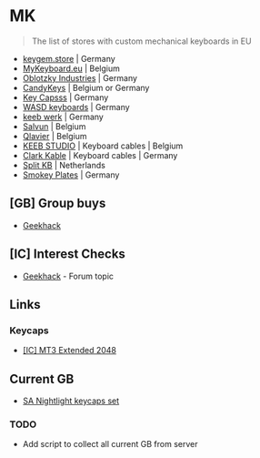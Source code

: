 # MK

> The list of stores with custom mechanical keyboards in EU

* [keygem.store](https://keygem.store) | Germany
* [MyKeyboard.eu](https://mykeyboard.eu) | Belgium
* [Oblotzky Industries](https://oblotzky.industries) | Germany
* [CandyKeys](https://candykeys.com) | Belgium or Germany
* [Key Capsss](https://keycapsss.com) | Germany
* [WASD keyboards](https://www.wasdkeyboards.com/#) | Germany
* [keeb werk](https://keebwerk.com) | Germany
* [Salvun](https://salvun.com) | Belgium
* [Qlavier](https://www.qlavier.com) | Belgium
* [KEEB STUDIO](https://keeb.studio) | Keyboard cables | Belgium
* [Clark Kable](https://clarkkable.com) | Keyboard cables | Germany
* [Split KB](https://splitkb.com) | Netherlands
* [Smokey Plates](https://smokeyplates.eu) | Germany

## [GB] Group buys

* [Geekhack](https://geekhack.org/index.php?board=70.0)

## [IC] Interest Checks

* [Geekhack](https://geekhack.org/index.php?board=132.0) - Forum topic

## Links

### Keycaps

* [[IC] MT3 Extended 2048](https://geekhack.org/index.php?topic=107022.0)

## Current GB

* [SA Nightlight keycaps set](https://candykeys.com/group-buys/SA-Nightlight)

### TODO

* Add script to collect all current GB from server
